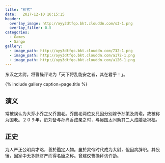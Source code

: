 ```yaml
---
title: "桥玄"
date:   2017-12-10 10:15:15
header:
  overlay_image: http://oyy3dtfqo.bkt.clouddn.com/s3-1.png
  overlay_filter: 0.5
categories:
  - Games
  - Sango
gallery:
  - image_path: http://oyy3dtfqo.bkt.clouddn.com/732-1.png
  - image_path: http://oyy3dtfqo.bkt.clouddn.com/a172-1.png
  - image_path: http://oyy3dtfqo.bkt.clouddn.com/a126-1.png
---
```


东汉之太尉。将曹操评论为「天下将乱能安之者，其在君乎！」。

{% include gallery caption=page.title %}

## 演义

常被误认为大乔小乔之父乔国老。乔国老两位女兒因分别嫁予孙策及周瑜，故被称为国老。２０９年，於刘备与孙尚香成亲之时，与吴国太同助其二人成婚及祝福。

## 正史

为人严正公明具才略，善於鑑定人物。虽於灵帝时代成为太尉，但因病辞职。其殁後，因家中无多餘财产而得名臣之称。曾建议曹操拜访许劭。